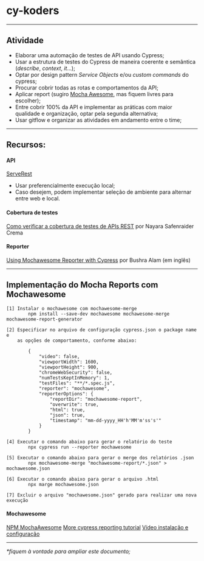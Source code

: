 # cy-koders
___________________________

## Atividade 

- Elaborar uma automação de testes de API usando Cypress;
- Usar a estrutura de testes do Cypress de maneira coerente e semântica (_describe_, _context_, _it_...);
- Optar por design pattern _Service Objects_ e/ou _custom commands_ do cypress;
- Procurar cobrir todas as rotas e comportamentos da API;
- Aplicar report (sugiro [Mocha Awesome](https://www.npmjs.com/package/mochawesome), mas fiquem livres para escolher);
- Entre cobrir 100% da API e implementar as práticas com maior qualidade e organização, optar pela segunda alternativa;
- Usar gitflow e organizar as atividades em andamento entre o time;

___________________________
## Recursos:

#### API
[ServeRest](https://serverest.dev/#/)
- Usar preferencialmente execução local;
- Caso desejem, podem implementar seleção de ambiente para alternar entre web e local.

#### Cobertura de testes
[Como verificar a cobertura de testes de APIs REST](https://medium.com/revista-dtar/como-verificar-a-cobertura-de-testes-da-api-rest-9e2f745564b)
por Nayara Safenraider Crema
 
 #### Reporter
[Using Mochawesome Reporter with Cypress](https://dev.to/bushraalam/using-mochawesome-reporter-with-cypress-54pf)
por Bushra Alam (em inglês)

___________________________
## Implementação do Mocha Reports com Mochawesome

    [1] Instalar o mochawesome com mochawesome-merge
            npm install --save-dev mochawesome mochawesome-merge mochawesome-report-generator

    [2] Especificar no arquivo de configuração cypress.json o package name e
        as opções de comportamento, conforme abaixo:

            {
                "video": false,
                "viewportWidth": 1600,
                "viewportHeight": 900,
                "chromeWebSecurity": false,
                "numTestsKeptInMemory": 1,
                "testFiles": "**/*.spec.js",
                "reporter": "mochawesome",
                "reporterOptions": {
                    "reportDir": "mochawesome-report",
                    "overwrite": true,
                    "html": true,
                    "json": true,
                    "timestamp": "mm-dd-yyyy_HH'h'MM'm'ss's'"
                }    
            }

    [4] Executar o comando abaixo para gerar o relatório do teste 
			npx cypress run --reporter mochawesome
			
	[5] Executar o comando abaixo para gerar o merge dos relatórios .json
			npx mochawesome-merge "mochawesome-report/*.json" > mochawesome.json
			
	[6] Executar o comando abaixo para gerar o arquivo .html
			npx marge mochawesome.json
			
	[7] Excluir o arquivo "mochawesome.json" gerado para realizar uma nova execução

#### Mochawesome 
[NPM MochaAwesome](https://www.npmjs.com/package/mochawesome)
[More cypress reporting tutorial](https://docs.cypress.io/guides/tooling/reporters#Custom-reporter)
[Vídeo instalação e configuração](https://www.youtube.com/watch?v=01ftaohnMj0)

___________________________

_*fiquem à vontade para ampliar este documento;_